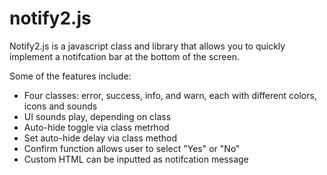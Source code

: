 # notify2.js
Notify2.js is a javascript class and library that allows you to quickly implement a notifcation bar at the bottom of the screen.

Some of the features include:

- Four classes: error, success, info, and warn, each with different colors, icons and sounds
- UI sounds play, depending on class
- Auto-hide toggle via class metrhod
- Set auto-hide delay via class method
- Confirm function allows user to select &quot;Yes&quot; or &quot;No&quot;
- Custom HTML can be inputted as notifcation message
